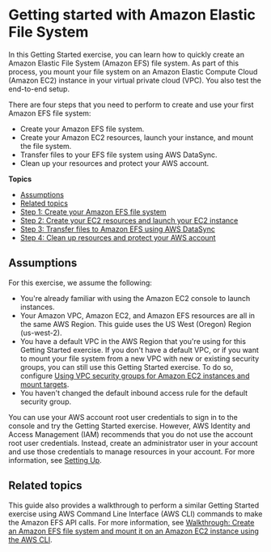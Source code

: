 # Getting started with Amazon Elastic File System<a name="getting-started"></a>

In this Getting Started exercise, you can learn how to quickly create an Amazon Elastic File System \(Amazon EFS\) file system\. As part of this process, you mount your file system on an Amazon Elastic Compute Cloud \(Amazon EC2\) instance in your virtual private cloud \(VPC\)\. You also test the end\-to\-end setup\.

There are four steps that you need to perform to create and use your first Amazon EFS file system:
+ Create your Amazon EFS file system\.
+ Create your Amazon EC2 resources, launch your instance, and mount the file system\.
+ Transfer files to your EFS file system using AWS DataSync\.
+ Clean up your resources and protect your AWS account\.

**Topics**
+ [Assumptions](#gs-assumptions)
+ [Related topics](#gs-related-topics)
+ [Step 1: Create your Amazon EFS file system](gs-step-two-create-efs-resources.md)
+ [Step 2: Create your EC2 resources and launch your EC2 instance](gs-step-one-create-ec2-resources.md)
+ [Step 3: Transfer files to Amazon EFS using AWS DataSync](gs-step-four-sync-files.md)
+ [Step 4: Clean up resources and protect your AWS account](gs-step-five-cleanup.md)

## Assumptions<a name="gs-assumptions"></a>

For this exercise, we assume the following:
+ You're already familiar with using the Amazon EC2 console to launch instances\.
+ Your Amazon VPC, Amazon EC2, and Amazon EFS resources are all in the same AWS Region\. This guide uses the US West \(Oregon\) Region \(us\-west\-2\)\.
+ You have a default VPC in the AWS Region that you're using for this Getting Started exercise\. If you don't have a default VPC, or if you want to mount your file system from a new VPC with new or existing security groups, you can still use this Getting Started exercise\. To do so, configure [Using VPC security groups for Amazon EC2 instances and mount targets](network-access.md)\.
+ You haven't changed the default inbound access rule for the default security group\.

You can use your AWS account root user credentials to sign in to the console and try the Getting Started exercise\. However, AWS Identity and Access Management \(IAM\) recommends that you do not use the account root user credentials\. Instead, create an administrator user in your account and use those credentials to manage resources in your account\. For more information, see [Setting Up](setting-up.md)\.

## Related topics<a name="gs-related-topics"></a>

This guide also provides a walkthrough to perform a similar Getting Started exercise using AWS Command Line Interface \(AWS CLI\) commands to make the Amazon EFS API calls\. For more information, see [Walkthrough: Create an Amazon EFS file system and mount it on an Amazon EC2 instance using the AWS CLI](wt1-getting-started.md)\.